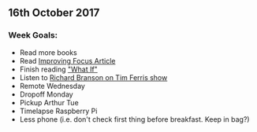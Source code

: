 ## 16th October 2017

### Week Goals:
- Read more books
- Read [Improving Focus Article](https://qotoqot.com/blog/improving-focus/)
- Finish reading ["What If"](https://www.amazon.co.uk/What-If-Scientific-Hypothetical-Questions/dp/1848549563)
- Listen to [Richard Branson on Tim Ferris show](https://tim.blog/2017/10/09/richard-branson/)
- Remote Wednesday
- Dropoff Monday
- Pickup Arthur Tue
- Timelapse Raspberry Pi
- Less phone (i.e. don't check first thing before breakfast. Keep in bag?)

